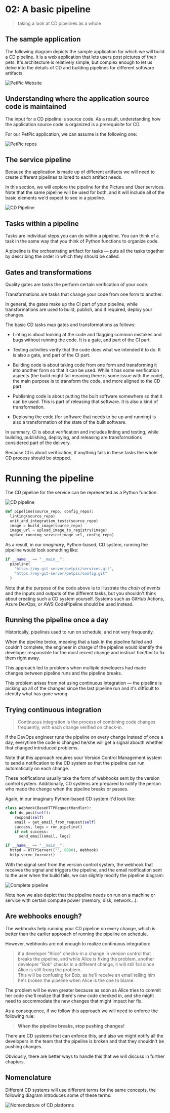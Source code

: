 # 02: A basic pipeline
> taking a look at CD pipelines as a whole


## The sample application

The following diagram depicts the sample application for which we will build a CD pipeline. It is a web application that lets users post pictures of their pets. It's architecture is relatively simple, but complex enough to let us delve into the details of CD and building pipelines for different software artifacts.

![PetPic Website](pics/Petpic-website.png)

## Understanding where the application source code is maintained

The input for a CD pipeline is source code. As a result, understanding how the application source code is organized is a prerequisite for CD.

For our PetPic application, we can assume is the following one:

![PetPic repos](pics/Petpic-repos.png)

## The service pipeline

Because the application is made up of different artifacts we will need to create different pipelines tailored to each artifact needs.

In this section, we will explore the pipeline for the Picture and User services. Note that the same pipeline will be used for both, and it will include all of the basic elements we'd expect to see in a pipeline.

![CD Pipeline](pics/cd-pipeline.png)

## Tasks within a pipeline

Tasks are individual steps you can do within a pipeline. You can think of a task in the same way that you think of Python functions to organize code.

A pipeline is the orchestrating artifact for tasks &mdash; puts all the tasks together by describing the order in which they should be called.

## Gates and transformations

Quality gates are tasks the perform certain verification of your code.

Transformations are tasks that change your code from one form to another.

In general, the gates make up the CI part of your pipeline, while transformations are used to build, publish, and if required, deploy your changes.

The basic CD tasks map gates and transformations as follows:
+ Linting is about looking at the code and flagging common mistakes and bugs without running the code. It is a gate, and part of the CI part.

+ Testing activities verify that the code does what we intended it to do. It is also a gate, and part of the CI part.

+ Building code is about taking code from one form and transforming it into another form so that it can be used. While it has some verification aspects (the build might fail meaning there is some issue with the code), the main purpose is to transform the code, and more aligned to the CD part.

+ Publishing code is about putting the built software somewhere so that it can be used. This is part of releasing that software. It is also a kind of transformation.

+ Deploying the code (for software that needs to be up and running) is also a transformation of the state of the built software.


In summary, CI is about verification and includes linting and testing, while building, publishing, deploying, and releasing are transformations considered part of the delivery.

Because CI is about verification, if anything fails in these tasks the whole CD process should be stopped.

# Running the pipeline

The CD pipeline for the service can be represented as a Python function:

![CD pipeline](pics/cd-pipeline.png)

```python
def pipeline(source_repo, config_repo):
  linting(source_repo)
  unit_and_integration_tests(source_repo)
  image = build_image(source_repo)
  image_url = upload_image_to_registry(image)
  update_running_service(image_url, config_repo)
```

As a result, in our *imaginary*, Python-based, CD system, running the pipeline would look something like:

```python
if __name__ == "__main__":
  pipeline(
    "https://my-git-server/petpic/services.git",
    "https://my-git-server/petpic/config.git"
  )
```

Note that the purpose of the code above is to illustrate the *chain of events* and the inputs and outputs of the different tasks, but you shouldn't think about creating such a CD system yourself. Systems such as GitHub Actions, Azure DevOps, or AWS CodePipeline should be used instead.

## Running the pipeline once a day

Historically, pipelines used to run on schedule, and not very frequently.

When the pipeline broke, meaning that a task in the pipeline failed and couldn't complete, the engineer in charge of the pipeline would identify the developer responsible for the most recent change and instruct him/her to fix them right away.

This approach led to problems when multiple developers had made changes between pipeline runs and the pipeline breaks.

This problem arises from not using continuous integration &mdash; the pipeline is picking up all of the changes since the last pipeline run and it's difficult to identify what has gone wrong.

## Trying continuous integration

> Continuous integration is the process of combining code changes frequently, with each change verified on check-in.

If the DevOps engineer runs the pipeline on every change instead of once a day, everytime the code is changed he/she will get a signal abouth whether that changed introduced problems.

Note that this approach requires your Version Control Management system to send a notification to the CD system so that the pipeline can run automatically on each change.

These notifications usually take the form of webhooks sent by the version control system. Additionally, CD systems are prepared to notify the person who made the change when the pipeline breaks or passes.

Again, in our imaginary Python-based CD system it'd look like:

```python
class Webhook(BaseHTTPRequestHandler):
  def do_post(self):
    respond(self)
    email = get_email_from_request(self)
    success, logs = run_pipeline()
    if not success:
      send_email(email, logs)

if __name__ == "__main__":
  httpd = HTTPServer(("", 8080), Webhook)
  http.serve_forever()
```

With the signal sent from the version control system, the webhook that receives the signal and triggers the pipeline, and the email notification sent to the user when the build fails, we can slightly modify the pipeline diagram:

![Complete pipeline](./pics/complete-cd-pipeline.png)

Note how we also depict that the pipeline needs on run on a machine or service with certain compute power (memory, disk, network...).

## Are webhooks enough?

The webhooks help running your CD pipeline on every change, which is better than the earlier approach of running the pipeline on schedule.

However, webhooks are not enough to realize continuous integration:
> if a developer "Alice" checks-in a change in version control that breaks the pipeline, and while Alice is fixing the problem, another developer "Bob" checks in a different change, it will still fail since Alice is still fixing the problem.<br>This will be confusing for Bob, as he'll receive an email telling him he's broken the pipeline when Alice is the one to blame.

The problem will be even greater because as soon as Alice tries to commit her code she'll realize that there's new code checked in, and she might need to accommodate the new changes that might impact her fix.

As a consequence, if we follow this approach we will need to enforce the following rule:
> **When the pipeline breaks, stop pushing changes!**

There are CD systems that can enforce this, and also we might notify all the developers in the team that the pipeline is broken and that they shouldn't be pushing changes.

Obviously, there are better ways to handle this that we will discuss in further chapters.

## Nomenclature

Different CD systems will use different terms for the same concepts, the following diagram introduces some of these terms:

![Nomenclature of CD platforms](pics/nomenclature.png)